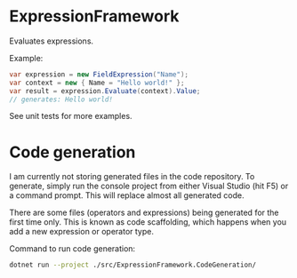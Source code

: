 # ExpressionFramework
Evaluates expressions.

Example:
```C#
var expression = new FieldExpression("Name");
var context = new { Name = "Hello world!" };
var result = expression.Evaluate(context).Value;
// generates: Hello world!
```

See unit tests for more examples.

# Code generation

I am currently not storing generated files in the code repository.
To generate, simply run the console project from either Visual Studio (hit F5) or a command prompt.
This will replace almost all generated code.

There are some files (operators and expressions) being generated for the first time only.
This is known as code scaffolding, which happens when you add a new expression or operator type.

Command to run code generation:
```bash
dotnet run --project ./src/ExpressionFramework.CodeGeneration/
```
